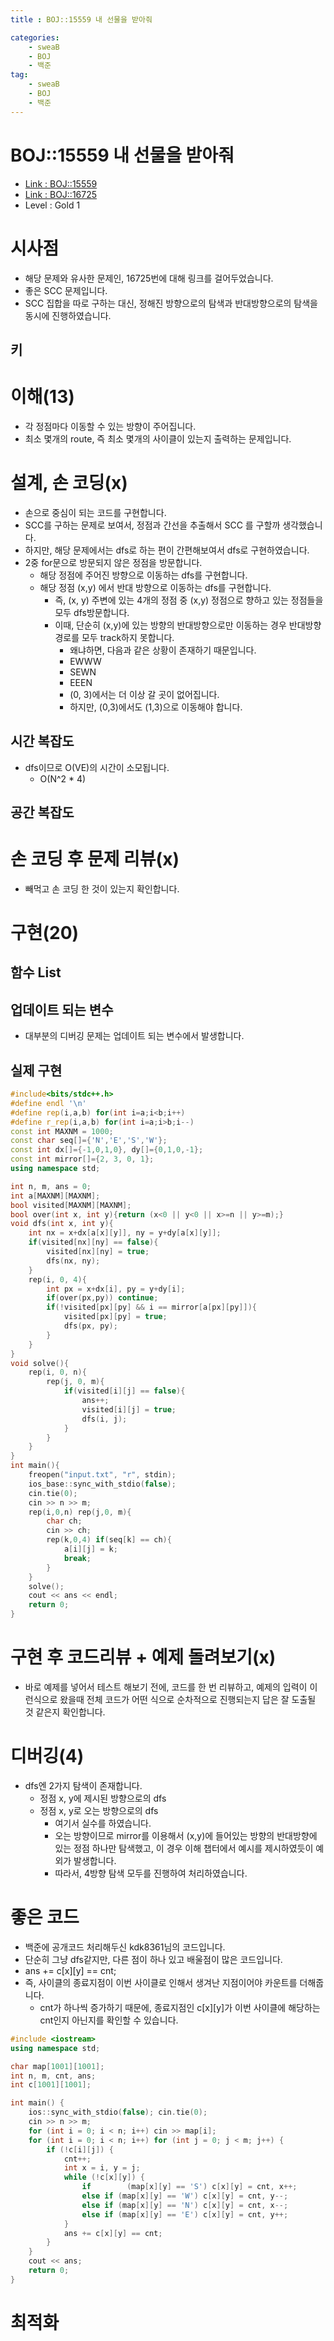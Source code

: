 ```yaml
---
title : BOJ::15559 내 선물을 받아줘

categories:
    - sweaB
    - BOJ
    - 백준
tag:
    - sweaB
    - BOJ
    - 백준
---
```

# BOJ::15559 내 선물을 받아줘
- [Link : BOJ::15559](https://www.acmicpc.net/problem/15559)
- [Link : BOJ::16725](https://www.acmicpc.net/problem/16724)
- Level : Gold 1

# 시사점
- 해당 문제와 유사한 문제인, 16725번에 대해 링크를 걸어두었습니다.
- 좋은 SCC 문제입니다.
- SCC 집합을 따로 구하는 대신, 정해진 방향으로의 탐색과 반대방향으로의 탐색을 동시에 진행하였습니다.

## 키

# 이해(13)
- 각 정점마다 이동할 수 있는 방향이 주어집니다.
- 최소 몇개의 route, 즉 최소 몇개의 사이클이 있는지 출력하는 문제입니다.

# 설계, 손 코딩(x)
- 손으로 중심이 되는 코드를 구현합니다.
- SCC를 구하는 문제로 보여서, 정점과 간선을 추출해서 SCC 를 구할까 생각했습니다.
- 하지만, 해당 문제에서는 dfs로 하는 편이 간편해보여서 dfs로 구현하였습니다.
- 2중 for문으로 방문되지 않은 정점을 방문합니다.
  - 해당 정점에 주어진 방향으로 이동하는 dfs를 구현합니다.
  - 해당 정점 (x,y) 에서 반대 방향으로 이동하는 dfs를 구현합니다.
    - 즉, (x, y) 주변에 있는 4개의 정점 중 (x,y) 정점으로 향하고 있는 정점들을 모두 dfs방문합니다.
    - 이때, 단순히 (x,y)에 있는 방향의 반대방향으로만 이동하는 경우 반대방향 경로를 모두 track하지
      못합니다.
        - 왜냐하면, 다음과 같은 상황이 존재하기 때문입니다.
        - EWWW
        - SEWN
        - EEEN
        - (0, 3)에서는 더 이상 갈 곳이 없어집니다.
        - 하지만, (0,3)에서도 (1,3)으로 이동해야 합니다.

## 시간 복잡도
- dfs이므로 O(VE)의 시간이 소모됩니다.
  - O(N^2 * 4)

## 공간 복잡도

# 손 코딩 후 문제 리뷰(x)
- 빼먹고 손 코딩 한 것이 있는지 확인합니다.

# 구현(20)

## 함수 List 

## 업데이트 되는 변수
- 대부분의 디버깅 문제는 업데이트 되는 변수에서 발생합니다.

## 실제 구현 

```cpp
#include<bits/stdc++.h>
#define endl '\n'
#define rep(i,a,b) for(int i=a;i<b;i++)
#define r_rep(i,a,b) for(int i=a;i>b;i--)
const int MAXNM = 1000;
const char seq[]={'N','E','S','W'};
const int dx[]={-1,0,1,0}, dy[]={0,1,0,-1};
const int mirror[]={2, 3, 0, 1};
using namespace std;

int n, m, ans = 0;
int a[MAXNM][MAXNM];
bool visited[MAXNM][MAXNM];
bool over(int x, int y){return (x<0 || y<0 || x>=n || y>=m);}
void dfs(int x, int y){
    int nx = x+dx[a[x][y]], ny = y+dy[a[x][y]];
    if(visited[nx][ny] == false){
        visited[nx][ny] = true;
        dfs(nx, ny);
    }
    rep(i, 0, 4){
        int px = x+dx[i], py = y+dy[i];
        if(over(px,py)) continue;
        if(!visited[px][py] && i == mirror[a[px][py]]){
            visited[px][py] = true;
            dfs(px, py);
        }
    }
}
void solve(){
    rep(i, 0, n){
        rep(j, 0, m){
            if(visited[i][j] == false){
                ans++;
                visited[i][j] = true;
                dfs(i, j);
            }
        }
    }
}
int main(){
    freopen("input.txt", "r", stdin);
    ios_base::sync_with_stdio(false);
    cin.tie(0);
    cin >> n >> m;
    rep(i,0,n) rep(j,0, m){
        char ch;
        cin >> ch;
        rep(k,0,4) if(seq[k] == ch){
            a[i][j] = k;
            break;
        }
    }
    solve();
    cout << ans << endl;
    return 0;
}
```

# 구현 후 코드리뷰 + 예제 돌려보기(x)
- 바로 예제를 넣어서 테스트 해보기 전에, 코드를 한 번 리뷰하고, 예제의 입력이 이런식으로 왔을때
  전체 코드가 어떤 식으로 순차적으로 진행되는지 답은 잘 도출될 것 같은지 확인합니다.

# 디버깅(4)
- dfs엔 2가지 탐색이 존재합니다.
  - 정점 x, y에 제시된 방향으로의 dfs
  - 정점 x, y로 오는 방향으로의 dfs
    - 여기서 실수를 하였습니다.
    - 오는 방향이므로 mirror를 이용해서 (x,y)에 들어있는 방향의 반대방향에 있는 정점 하나만
      탐색했고, 이 경우 이해 챕터에서 예시를 제시하였듯이 예외가 발생합니다.
    - 따라서, 4방향 탐색 모두를 진행하여 처리하였습니다.

# 좋은 코드
- 백준에 공개코드 처리해두신 kdk8361님의 코드입니다.
- 단순히 그냥 dfs같지만, 다른 점이 하나 있고 배울점이 많은 코드입니다.
- ans += c[x][y] == cnt;
- 즉, 사이클의 종료지점이 이번 사이클로 인해서 생겨난 지점이어야 카운트를 더해줍니다.
  - cnt가 하나씩 증가하기 때문에, 종료지점인 c[x][y]가 이번 사이클에 해당하는 cnt인지 아닌지를 확인할 수 있습니다.


```cpp
#include <iostream>
using namespace std;

char map[1001][1001];
int n, m, cnt, ans;
int c[1001][1001];

int main() {
    ios::sync_with_stdio(false); cin.tie(0);
    cin >> n >> m;
    for (int i = 0; i < n; i++) cin >> map[i];
    for (int i = 0; i < n; i++) for (int j = 0; j < m; j++) {
        if (!c[i][j]) {
            cnt++;
            int x = i, y = j;
            while (!c[x][y]) {
                if        (map[x][y] == 'S') c[x][y] = cnt, x++;
                else if (map[x][y] == 'W') c[x][y] = cnt, y--;
                else if (map[x][y] == 'N') c[x][y] = cnt, x--;
                else if (map[x][y] == 'E') c[x][y] = cnt, y++;
            }
            ans += c[x][y] == cnt;
        }
    }
    cout << ans;
    return 0;
}
```

# 최적화
